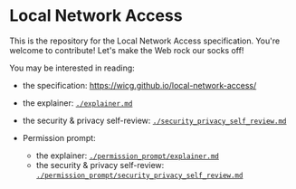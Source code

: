 
# Local Network Access

This is the repository for the Local Network Access specification. You're
welcome to contribute! Let's make the Web rock our socks off!

You may be interested in reading:

 - the specification: https://wicg.github.io/local-network-access/
 - the explainer:
   [`./explainer.md`](https://github.com/WICG/local-network-access/blob/master/explainer.md)
 - the security & privacy self-review:
   [`./security_privacy_self_review.md`](https://github.com/WICG/local-network-access/blob/master/security_privacy_self_review.md)

 - Permission prompt:
   - the explainer:
   [`./permission_prompt/explainer.md`](https://github.com/WICG/local-network-access/blob/master/permission_prompt/explainer.md)
   - the security & privacy self-review:
   [`./permission_prompt/security_privacy_self_review.md`](https://github.com/WICG/local-network-access/blob/master/permission_prompt/security_privacy_self_review.md)

